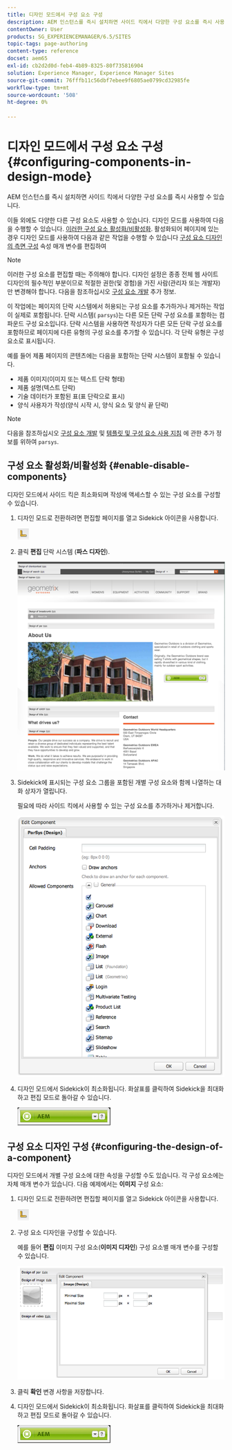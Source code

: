```yaml
---
title: 디자인 모드에서 구성 요소 구성
description: AEM 인스턴스를 즉시 설치하면 사이드 킥에서 다양한 구성 요소를 즉시 사용할 수 있습니다. 이들 외에도 다양한 다른 구성 요소도 사용할 수 있습니다. 디자인 모드를 사용하여 이러한 구성 요소를 활성화/비활성화할 수 있습니다.
contentOwner: User
products: SG_EXPERIENCEMANAGER/6.5/SITES
topic-tags: page-authoring
content-type: reference
docset: aem65
exl-id: cb2d2d0d-feb4-4b89-8325-80f735816904
solution: Experience Manager, Experience Manager Sites
source-git-commit: 76fffb11c56dbf7ebee9f6805ae0799cd32985fe
workflow-type: tm+mt
source-wordcount: '508'
ht-degree: 0%

---
```


# 디자인 모드에서 구성 요소 구성{#configuring-components-in-design-mode}

AEM 인스턴스를 즉시 설치하면 사이드 킥에서 다양한 구성 요소를 즉시 사용할 수 있습니다.

이들 외에도 다양한 다른 구성 요소도 사용할 수 있습니다. 디자인 모드를 사용하여 다음을 수행할 수 있습니다. [이러한 구성 요소 활성화/비활성화](#enabledisablecomponentsusingdesignmode). 활성화되어 페이지에 있는 경우 디자인 모드를 사용하여 다음과 같은 작업을 수행할 수 있습니다 [구성 요소 디자인의 측면 구성](#configuringcomponentsusingdesignmode) 속성 매개 변수를 편집하여

>[!NOTE]
>
>이러한 구성 요소를 편집할 때는 주의해야 합니다. 디자인 설정은 종종 전체 웹 사이트 디자인의 필수적인 부분이므로 적절한 권한(및 경험)을 가진 사람(관리자 또는 개발자)만 변경해야 합니다. 다음을 참조하십시오 [구성 요소 개발](/help/sites-developing/components.md) 추가 정보.

이 작업에는 페이지의 단락 시스템에서 허용되는 구성 요소를 추가하거나 제거하는 작업이 실제로 포함됩니다. 단락 시스템( `parsys`)는 다른 모든 단락 구성 요소를 포함하는 컴파운드 구성 요소입니다. 단락 시스템을 사용하면 작성자가 다른 모든 단락 구성 요소를 포함하므로 페이지에 다른 유형의 구성 요소를 추가할 수 있습니다. 각 단락 유형은 구성 요소로 표시됩니다.

예를 들어 제품 페이지의 콘텐츠에는 다음을 포함하는 단락 시스템이 포함될 수 있습니다.

* 제품 이미지(이미지 또는 텍스트 단락 형태)
* 제품 설명(텍스트 단락)
* 기술 데이터가 포함된 표(표 단락으로 표시)
* 양식 사용자가 작성(양식 시작 시, 양식 요소 및 양식 끝 단락)

>[!NOTE]
>
>다음을 참조하십시오 [구성 요소 개발](/help/sites-developing/components.md#paragraphsystem) 및 [템플릿 및 구성 요소 사용 지침](/help/sites-developing/dev-guidelines-bestpractices.md#guidelines-for-using-templates-and-components) 에 관한 추가 정보를 위하여 `parsys`.

## 구성 요소 활성화/비활성화 {#enable-disable-components}

디자인 모드에서 사이드 킥은 최소화되며 작성에 액세스할 수 있는 구성 요소를 구성할 수 있습니다.

1. 디자인 모드로 전환하려면 편집할 페이지를 열고 Sidekick 아이콘을 사용합니다.

   ![디자인 모드](do-not-localize/chlimage_1.png)

1. 클릭 **편집** 단락 시스템 (**파스 디자인**).

   ![screen_shot_2012-02-08at102726am](assets/screen_shot_2012-02-08at102726am.png)

1. Sidekick에 표시되는 구성 요소 그룹을 포함된 개별 구성 요소와 함께 나열하는 대화 상자가 열립니다.

   필요에 따라 사이드 킥에서 사용할 수 있는 구성 요소를 추가하거나 제거합니다.

   ![screen_shot_2012-02-08at103407am](assets/screen_shot_2012-02-08at103407am.png)

1. 디자인 모드에서 Sidekick이 최소화됩니다. 화살표를 클릭하여 Sidekick을 최대화하고 편집 모드로 돌아갈 수 있습니다.

   ![Sidekick 최소화](do-not-localize/sidekick-collapsed.png)

## 구성 요소 디자인 구성 {#configuring-the-design-of-a-component}

디자인 모드에서 개별 구성 요소에 대한 속성을 구성할 수도 있습니다. 각 구성 요소에는 자체 매개 변수가 있습니다. 다음 예제에서는 **이미지** 구성 요소:

1. 디자인 모드로 전환하려면 편집할 페이지를 열고 Sidekick 아이콘을 사용합니다.

   ![디자인 모드 - Sidekick](do-not-localize/chlimage_1-1.png)

1. 구성 요소 디자인을 구성할 수 있습니다.

   예를 들어 **편집** 이미지 구성 요소(**이미지 디자인**) 구성 요소별 매개 변수를 구성할 수 있습니다.

   ![chlimage_1-5](assets/chlimage_1-5.png)

1. 클릭 **확인** 변경 사항을 저장합니다.

1. 디자인 모드에서 Sidekick이 최소화됩니다. 화살표를 클릭하여 Sidekick을 최대화하고 편집 모드로 돌아갈 수 있습니다.

   ![Sidekick 최소화](do-not-localize/sidekick-collapsed-1.png)
